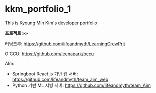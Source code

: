 # kkm_portfolio_1
This is Kyoung Min Kim's developer portfolio

**프로젝트 >>**

러닝크루: https://github.com/lifeandmyth/LearningCrewPrjt

O'CCU: https://github.com/leenapark/occu

AIm: 
- Springboot React.js 기반 웹 서버: https://github.com/lifeandmyth/team_aim_web
- Python 기반 ML 서빙 서버: https://github.com/lifeandmyth/team_Aim


  
